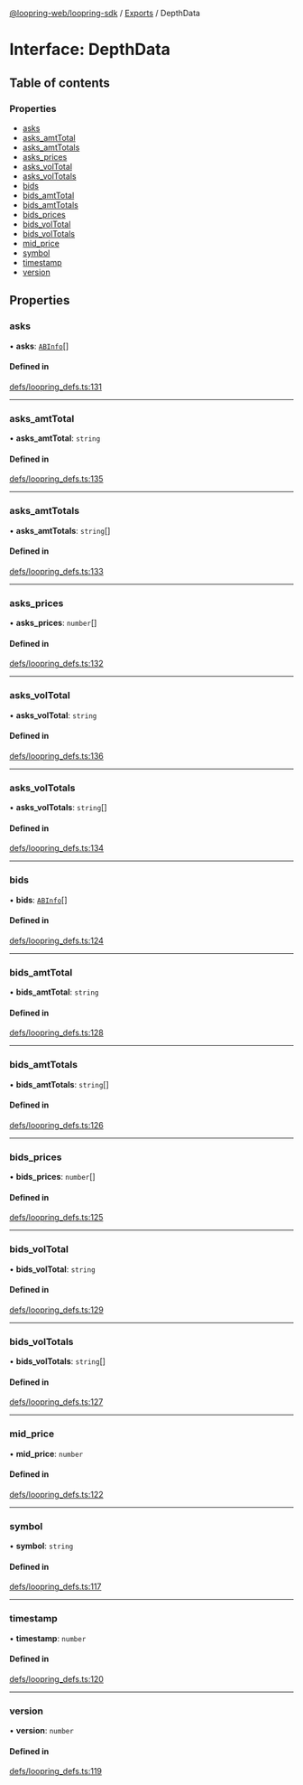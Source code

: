 [@loopring-web/loopring-sdk](../README.md) / [Exports](../modules.md) / DepthData

# Interface: DepthData

## Table of contents

### Properties

- [asks](DepthData.md#asks)
- [asks\_amtTotal](DepthData.md#asks_amttotal)
- [asks\_amtTotals](DepthData.md#asks_amttotals)
- [asks\_prices](DepthData.md#asks_prices)
- [asks\_volTotal](DepthData.md#asks_voltotal)
- [asks\_volTotals](DepthData.md#asks_voltotals)
- [bids](DepthData.md#bids)
- [bids\_amtTotal](DepthData.md#bids_amttotal)
- [bids\_amtTotals](DepthData.md#bids_amttotals)
- [bids\_prices](DepthData.md#bids_prices)
- [bids\_volTotal](DepthData.md#bids_voltotal)
- [bids\_volTotals](DepthData.md#bids_voltotals)
- [mid\_price](DepthData.md#mid_price)
- [symbol](DepthData.md#symbol)
- [timestamp](DepthData.md#timestamp)
- [version](DepthData.md#version)

## Properties

### asks

• **asks**: [`ABInfo`](ABInfo.md)[]

#### Defined in

[defs/loopring_defs.ts:131](https://github.com/Loopring/loopring_sdk/blob/31597d7/src/defs/loopring_defs.ts#L131)

___

### asks\_amtTotal

• **asks\_amtTotal**: `string`

#### Defined in

[defs/loopring_defs.ts:135](https://github.com/Loopring/loopring_sdk/blob/31597d7/src/defs/loopring_defs.ts#L135)

___

### asks\_amtTotals

• **asks\_amtTotals**: `string`[]

#### Defined in

[defs/loopring_defs.ts:133](https://github.com/Loopring/loopring_sdk/blob/31597d7/src/defs/loopring_defs.ts#L133)

___

### asks\_prices

• **asks\_prices**: `number`[]

#### Defined in

[defs/loopring_defs.ts:132](https://github.com/Loopring/loopring_sdk/blob/31597d7/src/defs/loopring_defs.ts#L132)

___

### asks\_volTotal

• **asks\_volTotal**: `string`

#### Defined in

[defs/loopring_defs.ts:136](https://github.com/Loopring/loopring_sdk/blob/31597d7/src/defs/loopring_defs.ts#L136)

___

### asks\_volTotals

• **asks\_volTotals**: `string`[]

#### Defined in

[defs/loopring_defs.ts:134](https://github.com/Loopring/loopring_sdk/blob/31597d7/src/defs/loopring_defs.ts#L134)

___

### bids

• **bids**: [`ABInfo`](ABInfo.md)[]

#### Defined in

[defs/loopring_defs.ts:124](https://github.com/Loopring/loopring_sdk/blob/31597d7/src/defs/loopring_defs.ts#L124)

___

### bids\_amtTotal

• **bids\_amtTotal**: `string`

#### Defined in

[defs/loopring_defs.ts:128](https://github.com/Loopring/loopring_sdk/blob/31597d7/src/defs/loopring_defs.ts#L128)

___

### bids\_amtTotals

• **bids\_amtTotals**: `string`[]

#### Defined in

[defs/loopring_defs.ts:126](https://github.com/Loopring/loopring_sdk/blob/31597d7/src/defs/loopring_defs.ts#L126)

___

### bids\_prices

• **bids\_prices**: `number`[]

#### Defined in

[defs/loopring_defs.ts:125](https://github.com/Loopring/loopring_sdk/blob/31597d7/src/defs/loopring_defs.ts#L125)

___

### bids\_volTotal

• **bids\_volTotal**: `string`

#### Defined in

[defs/loopring_defs.ts:129](https://github.com/Loopring/loopring_sdk/blob/31597d7/src/defs/loopring_defs.ts#L129)

___

### bids\_volTotals

• **bids\_volTotals**: `string`[]

#### Defined in

[defs/loopring_defs.ts:127](https://github.com/Loopring/loopring_sdk/blob/31597d7/src/defs/loopring_defs.ts#L127)

___

### mid\_price

• **mid\_price**: `number`

#### Defined in

[defs/loopring_defs.ts:122](https://github.com/Loopring/loopring_sdk/blob/31597d7/src/defs/loopring_defs.ts#L122)

___

### symbol

• **symbol**: `string`

#### Defined in

[defs/loopring_defs.ts:117](https://github.com/Loopring/loopring_sdk/blob/31597d7/src/defs/loopring_defs.ts#L117)

___

### timestamp

• **timestamp**: `number`

#### Defined in

[defs/loopring_defs.ts:120](https://github.com/Loopring/loopring_sdk/blob/31597d7/src/defs/loopring_defs.ts#L120)

___

### version

• **version**: `number`

#### Defined in

[defs/loopring_defs.ts:119](https://github.com/Loopring/loopring_sdk/blob/31597d7/src/defs/loopring_defs.ts#L119)
